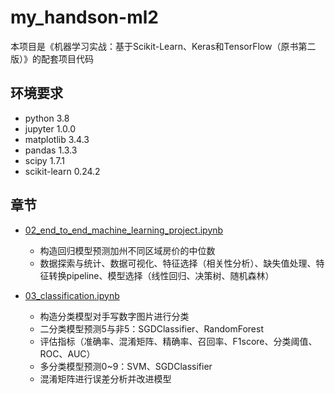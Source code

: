 # my_handson-ml2
本项目是《机器学习实战：基于Scikit-Learn、Keras和TensorFlow（原书第二版）》的配套项目代码

## 环境要求
* python 3.8
* jupyter 1.0.0
* matplotlib 3.4.3
* pandas 1.3.3
* scipy 1.7.1
* scikit-learn 0.24.2

## 章节
- [02_end_to_end_machine_learning_project.ipynb](https://github.com/jason-wang1/my_handson-ml2/blob/master/02_end_to_end_machine_learning_project.ipynb)
    - 构造回归模型预测加州不同区域房价的中位数
    - 数据探索与统计、数据可视化、特征选择（相关性分析）、缺失值处理、特征转换pipeline、模型选择（线性回归、决策树、随机森林）
    
- [03_classification.ipynb](https://github.com/jason-wang1/my_handson-ml2/blob/master/03_classification.ipynb)
    - 构造分类模型对手写数字图片进行分类
    - 二分类模型预测5与非5：SGDClassifier、RandomForest
    - 评估指标（准确率、混淆矩阵、精确率、召回率、F1score、分类阈值、ROC、AUC）
    - 多分类模型预测0~9：SVM、SGDClassifier
    - 混淆矩阵进行误差分析并改进模型
